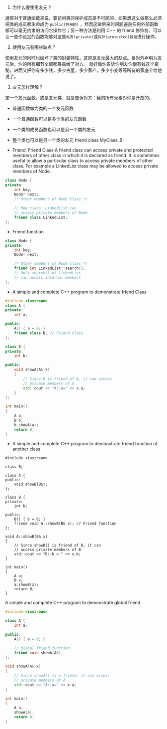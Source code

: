 1. 为什么要使用友元？

通常对于普通函数来说，要访问类的保护成员是不可能的，如果想这么做那么必须把类的成员都生命成为 `public(共用的)` ，然而这做带来的问题遍是任何外部函数都可以毫无约束的访问它操作它；另一种方法是利用 C++ 的 friend 修饰符，可以让一些你设定的函数能够对这些`私有(private)`或`保护(protected)数据`进行操作。

2. 使用友元有哪些缺点？

使用友元的同时也破坏了类的封装特性，这即是友元最大的缺点。当对外声明为友元后，你的所有细节全部都暴露给了对方。
就好像你告诉你朋友你很有钱这个密秘，进而又把你有多少钱，多少古董，多少家产，多少小妾等等所有的家底全给他说了。

3. 友元怎样理解？

定一个友元函数，或是友元类，就是告诉对方：我的所有元素对你是开放的。

* 普通函数做为类的一个友元函数
* 一个普通函数可以是多个类的友元函数
* 一个类的成员函数也可以是另一个类的友元
* 整个类也可以是另一个类的友元 friend class MyClass_B;

* Friend;
Friend Class A friend class can access private and protected members of other class in which it is declared as friend. It is sometimes useful to allow a particular class to access private members of other class. 
For example a LinkedList class may be allowed to access private members of Node.

```cpp
class Node { 
private: 
    int key; 
    Node* next; 
    /* Other members of Node Class */
  
    // Now class  LinkedList can 
    // access private members of Node 
    friend class LinkedList; 
}; 
```

* Friend function
```cpp
class Node { 
private: 
	int key; 
	Node* next; 

	/* Other members of Node Class */
	friend int LinkedList::search(); 
	// Only search() of linkedList 
	// can access internal members 
}; 
```

* A simple and complete C++ program to demonstrate friend Class

```cpp
#include <iostream> 
class A { 
private: 
	int a; 

public: 
	A() { a = 0; } 
	friend class B; // Friend Class 
}; 

class B { 
private: 
	int b; 

public: 
	void showA(A& x) 
	{ 
		// Since B is friend of A, it can access 
		// private members of A 
		std::cout << "A::a=" << x.a; 
	} 
}; 

int main() 
{ 
	A a; 
	B b; 
	b.showA(a); 
	return 0; 
} 
```

* A simple and complete C++ program to demonstrate friend function of another class
```
#include <iostream> 

class B; 

class A { 
public: 
	void showB(B&); 
}; 

class B { 
private: 
	int b; 

public: 
	B() { b = 0; } 
	friend void A::showB(B& x); // Friend function 
}; 

void A::showB(B& x) 
{ 
	// Since showB() is friend of B, it can 
	// access private members of B 
	std::cout << "B::b = " << x.b; 
} 

int main() 
{ 
	A a; 
	B x; 
	a.showB(x); 
	return 0; 
}
```
A simple and complete C++ program to demonstrate global friend
```cpp
#include <iostream> 

class A { 
	int a; 

public: 
	A() { a = 0; } 

	// global friend function 
	friend void showA(A&); 
}; 

void showA(A& x) 
{ 
	// Since showA() is a friend, it can access 
	// private members of A 
	std::cout << "A::a=" << x.a; 
} 

int main() 
{ 
	A a; 
	showA(a); 
	return 0; 
}
```
